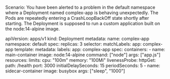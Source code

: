 Scenario: You have been alerted to a problem in the default namespace where a Deployment named complex-app is behaving unexpectedly. The Pods are repeatedly entering a CrashLoopBackOff state shortly after starting. The Deployment is supposed to run a custom application built on the node:14-alpine image.


apiVersion: apps/v1
kind: Deployment
metadata:
  name: complex-app
  namespace: default
spec:
  replicas: 3
  selector:
    matchLabels:
      app: complex-app
  template:
    metadata:
      labels:
        app: complex-app
    spec:
      containers:
      - name: main-container
        image: node:14-alpine
        command: ["node"]
        args: ["app.js"]
        resources:
          limits:
            cpu: "100m"
            memory: "100Mi"
        livenessProbe:
          httpGet:
            path: /health
            port: 3000
          initialDelaySeconds: 15
          periodSeconds: 5
      - name: sidecar-container
        image: busybox
        args: ["sleep", "1000"]
